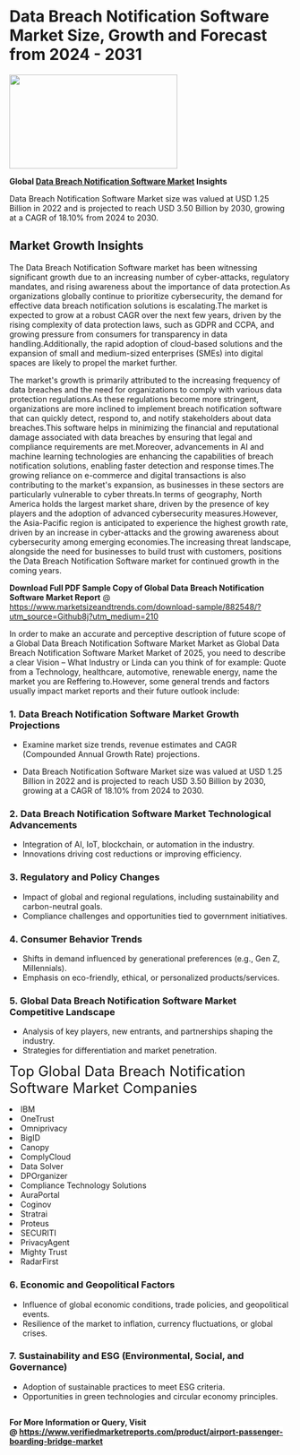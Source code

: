 <H1>Data Breach Notification Software Market Size, Growth and Forecast from 2024 - 2031</H1><img class="aligncenter size-medium wp-image-584254" src="https://thirdeyenews.in/wp-content/uploads/2024/09/Global-Market-Research-300x168.jpeg" alt="" width="300" height="168" /><p><strong>Global&nbsp;<a href="https://www.marketsizeandtrends.com/download-sample/882548/?utm_source=Github8j?utm_medium=210">Data Breach Notification Software Market</a> Insights</strong></p><p>Data Breach Notification Software Market size was valued at USD 1.25 Billion in 2022 and is projected to reach USD 3.50 Billion by 2030, growing at a CAGR of 18.10% from 2024 to 2030.</p><p><h2>Market Growth Insights</h2> <p>The Data Breach Notification Software market has been witnessing significant growth due to an increasing number of cyber-attacks, regulatory mandates, and rising awareness about the importance of data protection.As organizations globally continue to prioritize cybersecurity, the demand for effective data breach notification solutions is escalating.The market is expected to grow at a robust CAGR over the next few years, driven by the rising complexity of data protection laws, such as GDPR and CCPA, and growing pressure from consumers for transparency in data handling.Additionally, the rapid adoption of cloud-based solutions and the expansion of small and medium-sized enterprises (SMEs) into digital spaces are likely to propel the market further.</p> <p>The market's growth is primarily attributed to the increasing frequency of data breaches and the need for organizations to comply with various data protection regulations.As these regulations become more stringent, organizations are more inclined to implement breach notification software that can quickly detect, respond to, and notify stakeholders about data breaches.This software helps in minimizing the financial and reputational damage associated with data breaches by ensuring that legal and compliance requirements are met.Moreover, advancements in AI and machine learning technologies are enhancing the capabilities of breach notification solutions, enabling faster detection and response times.The growing reliance on e-commerce and digital transactions is also contributing to the market's expansion, as businesses in these sectors are particularly vulnerable to cyber threats.In terms of geography, North America holds the largest market share, driven by the presence of key players and the adoption of advanced cybersecurity measures.However, the Asia-Pacific region is anticipated to experience the highest growth rate, driven by an increase in cyber-attacks and the growing awareness about cybersecurity among emerging economies.The increasing threat landscape, alongside the need for businesses to build trust with customers, positions the Data Breach Notification Software market for continued growth in the coming years.</p> <p><span class=""><strong>Download Full PDF Sample Copy of Global Data Breach Notification Software Market Report</strong> @ <a href="https://www.marketsizeandtrends.com/download-sample/882548/?utm_source=Github8j?utm_medium=210" target="_blank">https://www.marketsizeandtrends.com/download-sample/882548/?utm_source=Github8j?utm_medium=210</a></span></p><p>In order to make an accurate and perceptive description of future scope of a Global&nbsp;Data Breach Notification Software Market Market as Global&nbsp;Data Breach Notification Software Market Market of 2025, you need to describe a clear Vision &ndash; What Industry or Linda can you think of for example: Quote from a Technology, healthcare, automotive, renewable energy, name the market you are Reffering to.However, some general trends and factors usually impact market reports and their future outlook include:</p><h3>1.&nbsp;<strong>Data Breach Notification Software Market Growth Projections</strong></h3><ul><li>Examine market size trends, revenue estimates and CAGR (Compounded Annual Growth Rate) projections.</li><li><p>Data Breach Notification Software Market size was valued at USD 1.25 Billion in 2022 and is projected to reach USD 3.50 Billion by 2030, growing at a CAGR of 18.10% from 2024 to 2030.</p></li></ul><h3>2.&nbsp;<strong>Data Breach Notification Software Market Technological Advancements</strong></h3><ul><li>Integration of AI, IoT, blockchain, or automation in the industry.</li><li>Innovations driving cost reductions or improving efficiency.</li></ul><h3>3.&nbsp;<strong>Regulatory and Policy Changes</strong></h3><ul><li>Impact of global and regional regulations, including sustainability and carbon-neutral goals.</li><li>Compliance challenges and opportunities tied to government initiatives.</li></ul><h3>4.&nbsp;<strong>Consumer Behavior Trends</strong></h3><ul><li>Shifts in demand influenced by generational preferences (e.g., Gen Z, Millennials).</li><li>Emphasis on eco-friendly, ethical, or personalized products/services.</li></ul><h3>5.&nbsp;<strong>Global Data Breach Notification Software Market Competitive Landscape</strong></h3><ul><li>Analysis of key players, new entrants, and partnerships shaping the industry.</li><li>Strategies for differentiation and market penetration.</li></ul><p data-pm-slice="1 1 []"><span style="color: inherit; font-family: inherit; font-size: 25px;">Top Global Data Breach Notification Software Market Companies</span></p><div class="" data-test-id=""><p><li>IBM</li><li> OneTrust</li><li> Omniprivacy</li><li> BigID</li><li> Canopy</li><li> ComplyCloud</li><li> Data Solver</li><li> DPOrganizer</li><li> Compliance Technology Solutions</li><li> AuraPortal</li><li> Coginov</li><li> Stratrai</li><li> Proteus</li><li> SECURITI</li><li> PrivacyAgent</li><li> Mighty Trust</li><li> RadarFirst</li></p></div><h3>6.&nbsp;<strong>Economic and Geopolitical Factors</strong></h3><ul><li>Influence of global economic conditions, trade policies, and geopolitical events.</li><li>Resilience of the market to inflation, currency fluctuations, or global crises.</li></ul><h3>7.&nbsp;<strong>Sustainability and ESG (Environmental, Social, and Governance)</strong></h3><ul><li>Adoption of sustainable practices to meet ESG criteria.</li><li>Opportunities in green technologies and circular economy principles.</li></ul><h2><strong style="font-size: 14px;">For More Information or Query, Visit @&nbsp;</strong><a style="background-color: #ffffff; font-size: 14px;" href="https://www.marketsizeandtrends.com/report/data-breach-notification-software-market/" target="_blank">https://www.verifiedmarketreports.com/product/airport-passenger-boarding-bridge-market</a></h2>